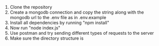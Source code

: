 1. Clone the repository
2. Create a mongodb connection and copy the string along with the mongodb url to the .env file as in .env.example
3. Install all dependencies by running "npm install"
4. Now run "node index.js"
5. Use postman and try sending different types of requests to the server
6. Make sure the directory structure is
         

